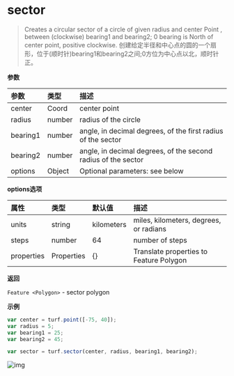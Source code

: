 # sector

> Creates a circular sector of a circle of given radius and center Point , between (clockwise) bearing1 and bearing2; 0 bearing is North of center point, positive clockwise.
> 创建给定半径和中心点的圆的一个扇形，位于(顺时针)bearing1和bearing2之间;0方位为中心点以北，顺时针正。

**参数**

| 参数     | 类型   | 描述                                                         |
| :------- | :----- | :----------------------------------------------------------- |
| center   | Coord  | center point                                                 |
| radius   | number | radius of the circle                                         |
| bearing1 | number | angle, in decimal degrees, of the first radius of the sector |
| bearing2 | number | angle, in decimal degrees, of the second radius of the sector |
| options  | Object | Optional parameters: see below                               |

**options选项**

| 属性       | 类型       | 默认值     | 描述                                    |
| :--------- | :--------- | :--------- | :-------------------------------------- |
| units      | string     | kilometers | miles, kilometers, degrees, or radians  |
| steps      | number     | 64         | number of steps                         |
| properties | Properties | {}         | Translate properties to Feature Polygon |

**返回**

`Feature <Polygon>` - sector polygon

**示例**

```js
var center = turf.point([-75, 40]);
var radius = 5;
var bearing1 = 25;
var bearing2 = 45;

var sector = turf.sector(center, radius, bearing1, bearing2);
```

![img](https://pzy-images.oss-cn-hangzhou.aliyuncs.com/img/sector.b64e9689.webp)